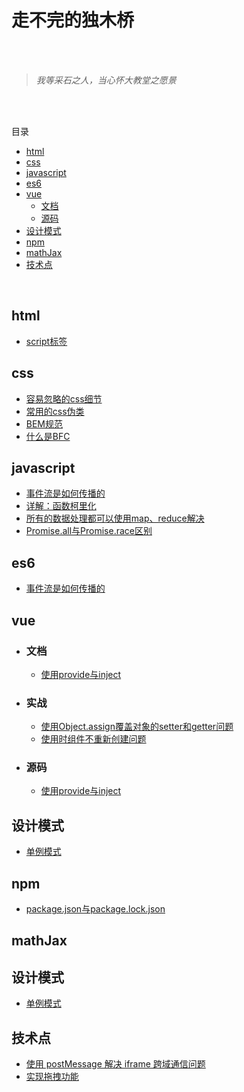 # 走不完的独木桥 

<br>
<br>

> *我等采石之人，当心怀大教堂之愿景*    

<br>
<br>

目录
* [html](#html)
* [css](#css)
* [javascript](#javascript)
* [es6](#es6)
* [vue](#vue)
	* [文档](#文档)
	* [源码](#源码)
* [设计模式](#设计模式)
* [npm](#npm)
* [mathJax](#mathJax)
* [技术点](#技术点)

<br>


## html
* [script标签](https://github.com/topseczbw/singleBridge/issues/2)

## css
* [容易忽略的css细节](https://github.com/topseczbw/singleBridge/issues/2)
* [常用的css伪类](https://github.com/topseczbw/singleBridge/issues/2)
* [BEM规范](https://github.com/topseczbw/singleBridge/issues/2)
* [什么是BFC](https://github.com/topseczbw/singleBridge/issues/2)

## javascript
* [事件流是如何传播的](https://github.com/topseczbw/singleBridge/issues/2)
* [详解：函数柯里化](https://github.com/topseczbw/singleBridge/issues/2)
* [所有的数据处理都可以使用map、reduce解决](https://github.com/topseczbw/singleBridge/issues/2)
* [Promise.all与Promise.race区别](https://github.com/topseczbw/singleBridge/issues/2)

## es6
* [事件流是如何传播的](https://github.com/topseczbw/singleBridge/issues/2)

## vue
* ### 文档
	* [使用provide与inject](https://github.com/topseczbw/singleBridge/issues/2)
* ### 实战
	* [使用Object.assign覆盖对象的setter和getter问题](https://github.com/topseczbw/singleBridge/issues/2)
	* [使用<component :is='xxx'>时组件不重新创建问题](https://github.com/topseczbw/singleBridge/issues/2)
* ### 源码
	* [使用provide与inject](https://github.com/topseczbw/singleBridge/issues/2)
	
## 设计模式
* [单例模式](https://github.com/topseczbw/singleBridge/issues/2)

## npm
* [package.json与package.lock.json](https://github.com/topseczbw/singleBridge/issues/2)

## mathJax

## 设计模式
* [单例模式](https://github.com/topseczbw/singleBridge/issues/2)

## 技术点
* [使用 postMessage 解决 iframe 跨域通信问题](https://github.com/topseczbw/singleBridge/issues/1)
* [实现拖拽功能](https://github.com/topseczbw/singleBridge/issues/1)
